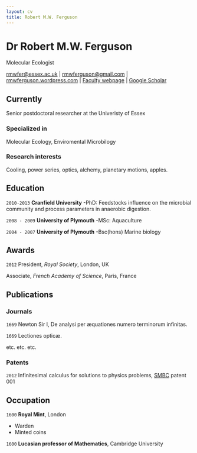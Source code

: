 ```yaml
---
layout: cv
title: Robert M.W. Ferguson
---
```

# Dr Robert M.W. Ferguson
Molecular Ecologist

<div id="webaddress">
<a href="rmwfer@essex.ac.uk">rmwfer@essex.ac.uk</a>
| <a href="rmwferguson@gmail.com">rmwferguson@gmail.com</a>
  | <a href="https://rmwferguson.wordpress.com/">rmwferguson.wordpress.com</a>
  | <a href="https://www1.essex.ac.uk/bs/staff/profile.aspx?ID=4521">Faculty webpage</a>
| <a href="https://scholar.google.co.uk/citations?user=H_F1eCkAAAAJ&hl=en">Google Scholar</a>
</div>


## Currently

Senior postdoctoral researcher at the Univeristy of Essex

### Specialized in

Molecular Ecology, Enviromental Microbilogy

### Research interests

Cooling, power series, optics, alchemy, planetary motions, apples.


## Education

`2010-2013`
__Cranfield University__
-PhD: Feedstocks influence on the microbial community and process parameters in anaerobic digestion.

`2008 - 2009`
__University of Plymouth__
-MSc: Aquaculture

`2004 - 2007`
__University of Plymouth__
-Bsc(hons) Marine biology


## Awards

`2012`
President, *Royal Society*, London, UK

Associate, *French Academy of Science*, Paris, France



## Publications

<!-- A list is also available [online](http://scholar.google.co.uk/citations?user=LTOTl0YAAAAJ) -->

### Journals

`1669`
Newton Sir I, De analysi per æquationes numero terminorum infinitas. 

`1669`
Lectiones opticæ.

etc. etc. etc.

### Patents

`2012`
Infinitesimal calculus for solutions to physics problems, [SMBC](http://www.techdirt.com/articles/20121011/09312820678/if-patents-had-been-around-time-newton.shtml) patent 001


## Occupation

`1600`
__Royal Mint__, London

- Warden
- Minted coins

`1600`
__Lucasian professor of Mathematics__, Cambridge University



<!-- ### Footer

Last updated: May 2013 -->


